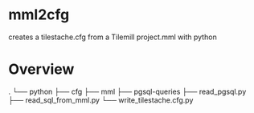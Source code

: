 mml2cfg
=======

creates a tilestache.cfg from a Tilemill project.mml with python

Overview
=======

.
└── python
    ├── cfg
    ├── mml
    ├── pgsql-queries
    ├── read_pgsql.py
    ├── read_sql_from_mml.py
    └── write_tilestache.cfg.py
